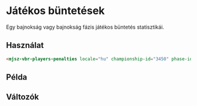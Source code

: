 # Játékos büntetések
Egy bajnokság vagy bajnokság fázis játékos büntetés statisztikái.

## Használat

```html
<mjsz-vbr-players-penalties locale="hu" championship-id="3450" phase-id="45196" />
```

<!--@include: ./parts/phase.md-->

## Példa

<ClientOnly>
  <mjsz-vbr-players-penalties
    locale="hu"
    championship-id="3450"
    phase-id="45196"
  />
</ClientOnly>

## Változók

<!--@include: ./parts/props-base.md-->
<!--@include: ./parts/props-players.md-->
<!--@include: ./parts/props-team.md-->
